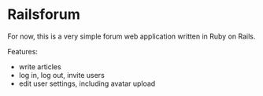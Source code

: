 Railsforum
==========
For now, this is a very simple forum web application written in Ruby on Rails.

Features:
* write articles
* log in, log out, invite users
* edit user settings, including avatar upload


